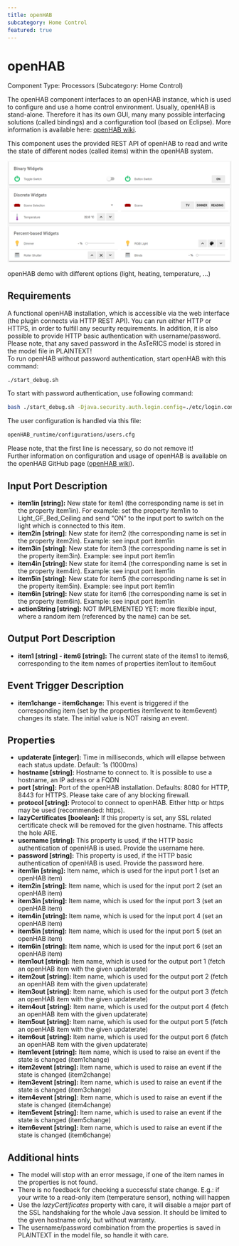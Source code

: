 ```yaml
---
title: openHAB
subcategory: Home Control
featured: true
---
```


# openHAB

Component Type: Processors (Subcategory: Home Control)

The openHAB component interfaces to an openHAB instance, which is used to configure and use a home control environment. Usually, openHAB is stand-alone. Therefore it has its own GUI, many many possible interfacing solutions (called bindings) and a configuration tool (based on Eclipse). More information is available here: [openHAB wiki][1].

This component uses the provided REST API of openHAB to read and write the state of different nodes (called items) within the openHAB system.

![Screenshot: openHAB demo with different options (./light, heating, temperature, ...)](./img/openhab_overview.png "Screenshot: openHAB demo with different options (light, heating, temperature, ...)")

openHAB demo with different options (light, heating, temperature, ...)

## Requirements

A functional openHAB installation, which is accessible via the web interface (the plugin connects via HTTP REST API). You can run either HTTP or HTTPS, in order to fulfill any security requirements. In addition, it is also possible to provide HTTP basic authentication with username/password. Please note, that any saved password in the AsTeRICS model is stored in the model file in PLAINTEXT!  
To run openHAB without password authentication, start openHAB with this command:

```sh
./start_debug.sh
```

To start with password authentication, use following command:

```sh
bash ./start_debug.sh -Djava.security.auth.login.config=./etc/login.conf
```

The user configuration is handled via this file:

```sh
openHAB_runtime/configurations/users.cfg
```

Please note, that the first line is necessary, so do not remove it!  
Further information on configuration and usage of openHAB is available on the openHAB GitHub page ([openHAB wiki][2]).

## Input Port Description

- **item1in \[string\]:** New state for item1 (the corresponding name is set in the property item1in). For example: set the property item1in to Light_GF_Bed_Ceiling and send "ON" to the input port to switch on the light which is connected to this item.
- **item2in \[string\]:** New state for item2 (the corresponding name is set in the property item2in). Example: see input port item1in
- **item3in \[string\]:** New state for item3 (the corresponding name is set in the property item3in). Example: see input port item1in
- **item4in \[string\]:** New state for item4 (the corresponding name is set in the property item4in). Example: see input port item1in
- **item5in \[string\]:** New state for item5 (the corresponding name is set in the property item5in). Example: see input port item1in
- **item6in \[string\]:** New state for item6 (the corresponding name is set in the property item6in). Example: see input port item1in
- **actionString \[string\]:** NOT IMPLEMENTED YET: more flexible input, where a random item (referenced by the name) can be set.

## Output Port Description

- **item1 \[string\] - item6 \[string\]:** The current state of the items1 to items6, corresponding to the item names of properties item1out to item6out

## Event Trigger Description

- **item1change - item6change:** This event is triggered if the corresponding item (set by the properties item1event to item6event) changes its state. The initial value is NOT raising an event.

## Properties

- **updaterate \[integer\]:** Time in milliseconds, which will ellapse between each status update. Default: 1s (1000ms)
- **hostname \[string\]:** Hostname to connect to. It is possible to use a hostname, an IP adress or a FQDN
- **port \[string\]:** Port of the openHAB installation. Defaults: 8080 for HTTP, 8443 for HTTPS. Please take care of any blocking firewall.
- **protocol \[string\]:** Protocol to connect to openHAB. Either http or https may be used (recommended: https).
- **lazyCertificates \[boolean\]:** If this property is set, any SSL related certificate check will be removed for the given hostname. This affects the hole ARE.
- **username \[string\]:** This property is used, if the HTTP basic authentication of openHAB is used. Provide the username here.
- **password \[string\]:** This property is used, if the HTTP basic authentication of openHAB is used. Provide the password here.
- **item1in \[string\]:** Item name, which is used for the input port 1 (set an openHAB item)
- **item2in \[string\]:** Item name, which is used for the input port 2 (set an openHAB item)
- **item3in \[string\]:** Item name, which is used for the input port 3 (set an openHAB item)
- **item4in \[string\]:** Item name, which is used for the input port 4 (set an openHAB item)
- **item5in \[string\]:** Item name, which is used for the input port 5 (set an openHAB item)
- **item6in \[string\]:** Item name, which is used for the input port 6 (set an openHAB item)
- **item1out \[string\]:** Item name, which is used for the output port 1 (fetch an openHAB item with the given updaterate)
- **item2out \[string\]:** Item name, which is used for the output port 2 (fetch an openHAB item with the given updaterate)
- **item3out \[string\]:** Item name, which is used for the output port 3 (fetch an openHAB item with the given updaterate)
- **item4out \[string\]:** Item name, which is used for the output port 4 (fetch an openHAB item with the given updaterate)
- **item5out \[string\]:** Item name, which is used for the output port 5 (fetch an openHAB item with the given updaterate)
- **item6out \[string\]:** Item name, which is used for the output port 6 (fetch an openHAB item with the given updaterate)
- **item1event \[string\]:** Item name, which is used to raise an event if the state is changed (item1change)
- **item2event \[string\]:** Item name, which is used to raise an event if the state is changed (item2change)
- **item3event \[string\]:** Item name, which is used to raise an event if the state is changed (item3change)
- **item4event \[string\]:** Item name, which is used to raise an event if the state is changed (item4change)
- **item5event \[string\]:** Item name, which is used to raise an event if the state is changed (item5change)
- **item6event \[string\]:** Item name, which is used to raise an event if the state is changed (item6change)

## Additional hints

- The model will stop with an error message, if one of the item names in the properties is not found.
- There is no feedback for checking a successful state change. E.g.: if your write to a read-only item (temperature sensor), nothing will happen
- Use the _lazyCertificates_ property with care, it will disable a major part of the SSL handshaking for the whole Java session. It should be limited to the given hostname only, but without warranty.
- The username/password combination from the properties is saved in PLAINTEXT in the model file, so handle it with care.

[1]: https://github.com/openhab/openhab/wiki
[2]: https://github.com/openhab/openhab/wiki
